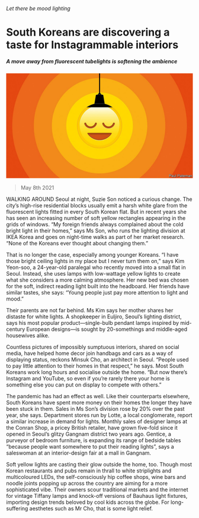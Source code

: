 ###### Let there be mood lighting

# South Koreans are discovering a taste for Instagrammable interiors 

##### A move away from fluorescent tubelights is softening the ambience 

![image](images/20210508_ASD002_0.jpg) 

> May 8th 2021 

WALKING AROUND Seoul at night, Suzie Son noticed a curious change. The city’s high-rise residential blocks usually emit a harsh white glare from the fluorescent lights fitted in every South Korean flat. But in recent years she has seen an increasing number of soft yellow rectangles appearing in the grids of windows. “My foreign friends always complained about the cold bright light in their homes,” says Ms Son, who runs the lighting division at IKEA Korea and goes on night-time walks as part of her market research. “None of the Koreans ever thought about changing them.”

That is no longer the case, especially among younger Koreans. “I have those bright ceiling lights in my place but I never turn them on,” says Kim Yeon-soo, a 24-year-old paralegal who recently moved into a small flat in Seoul. Instead, she uses lamps with low-wattage yellow lights to create what she considers a more calming atmosphere. Her new bed was chosen for the soft, indirect reading light built into the headboard. Her friends have similar tastes, she says: “Young people just pay more attention to light and mood.”


Their parents are not far behind. Ms Kim says her mother shares her distaste for white lights. A shopkeeper in Euljiro, Seoul’s lighting district, says his most popular product—single-bulb pendant lamps inspired by mid-century European designs—is sought by 20-somethings and middle-aged housewives alike.

Countless pictures of impossibly sumptuous interiors, shared on social media, have helped home decor join handbags and cars as a way of displaying status, reckons Minsuk Cho, an architect in Seoul. “People used to pay little attention to their homes in that respect,” he says. Most South Koreans work long hours and socialise outside the home. “But now there’s Instagram and YouTube, so even if you’re rarely there your home is something else you can put on display to compete with others.”

The pandemic has had an effect as well. Like their counterparts elsewhere, South Koreans have spent more money on their homes the longer they have been stuck in them. Sales in Ms Son’s division rose by 20% over the past year, she says. Department stores run by Lotte, a local conglomerate, report a similar increase in demand for lights. Monthly sales of designer lamps at the Conran Shop, a pricey British retailer, have grown five-fold since it opened in Seoul’s glitzy Gangnam district two years ago. Gentice, a purveyor of bedroom furniture, is expanding its range of bedside tables “because people want somewhere to put their reading lights”, says a saleswoman at an interior-design fair at a mall in Gangnam.

Soft yellow lights are casting their glow outside the home, too. Though most Korean restaurants and pubs remain in thrall to white striplights and multicoloured LEDs, the self-consciously hip coffee shops, wine bars and noodle joints popping up across the country are aiming for a more sophisticated vibe. Their owners scour traditional markets and the internet for vintage Tiffany lamps and knock-off versions of Bauhaus light fixtures, importing design trends beloved by cool kids across the globe. For long-suffering aesthetes such as Mr Cho, that is some light relief.

